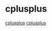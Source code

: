# cplusplus

[cplusplus](https://github.com/ccache/ccache)
[cplusplus](https://github.com/andreasfertig/cppinsights)
